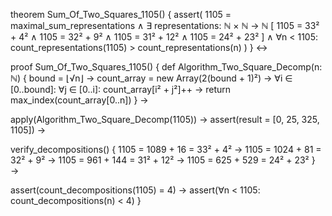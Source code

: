 theorem Sum_Of_Two_Squares_1105() {
  assert(
    1105 = maximal_sum_representations ∧
    ∃ representations: ℕ × ℕ → ℕ [
      1105 = 33² + 4² ∧
      1105 = 32² + 9² ∧
      1105 = 31² + 12² ∧
      1105 = 24² + 23²
    ] ∧
    ∀n < 1105: count_representations(1105) > count_representations(n)
  )
} ↔

proof Sum_Of_Two_Squares_1105() {
  def Algorithm_Two_Square_Decomp(n: ℕ) {
    bound = ⌊√n⌋ →
    count_array = new Array(2(bound + 1)²) →
    ∀i ∈ [0..bound]: ∀j ∈ [0..i]: 
      count_array[i² + j²]++ →
    return max_index(count_array[0..n])
  } →

  apply(Algorithm_Two_Square_Decomp(1105)) →
  assert(result = [0, 25, 325, 1105]) →
  
  verify_decompositions() {
    1105 = 1089 + 16 = 33² + 4² →
    1105 = 1024 + 81 = 32² + 9² →
    1105 = 961 + 144 = 31² + 12² →
    1105 = 625 + 529 = 24² + 23²
  } →
  
  assert(count_decompositions(1105) = 4) →
  assert(∀n < 1105: count_decompositions(n) < 4)
}